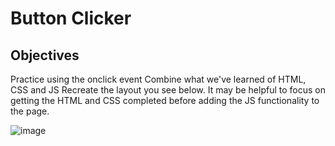 # Button Clicker
## Objectives
Practice using the onclick event
Combine what we've learned of HTML, CSS and JS
Recreate the layout you see below. It may be helpful to focus on getting the HTML and CSS completed before adding the JS functionality to the page.

![image](https://user-images.githubusercontent.com/112746783/232658711-28eb4739-4eda-4bd8-a595-e32521fe2539.png)
